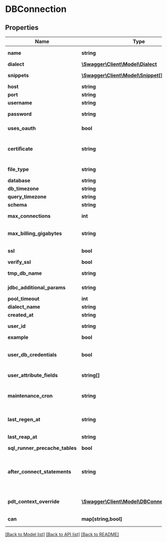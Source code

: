 # DBConnection

## Properties
Name | Type | Description | Notes
------------ | ------------- | ------------- | -------------
**name** | **string** | Name of the connection. Also used as the unique identifier | [optional] 
**dialect** | [**\Swagger\Client\Model\Dialect**](Dialect.md) | (Read-only) SQL Dialect details | [optional] 
**snippets** | [**\Swagger\Client\Model\Snippet[]**](Snippet.md) | SQL Runner snippets for this connection | [optional] 
**host** | **string** | Host name/address of server | [optional] 
**port** | **string** | Port number on server | [optional] 
**username** | **string** | Username for server authentication | [optional] 
**password** | **string** | (Write-Only) Password for server authentication | [optional] 
**uses_oauth** | **bool** | Whether the connection uses OAuth for authentication. | [optional] 
**certificate** | **string** | (Write-Only) Base64 encoded Certificate body for server authentication (when appropriate for dialect). | [optional] 
**file_type** | **string** | (Write-Only) Certificate keyfile type - .json or .p12 | [optional] 
**database** | **string** | Database name | [optional] 
**db_timezone** | **string** | Time zone of database | [optional] 
**query_timezone** | **string** | Timezone to use in queries | [optional] 
**schema** | **string** | Scheme name | [optional] 
**max_connections** | **int** | Maximum number of concurrent connection to use | [optional] 
**max_billing_gigabytes** | **string** | Maximum size of query in GBs (BigQuery only, can be a user_attribute name) | [optional] 
**ssl** | **bool** | Use SSL/TLS when connecting to server | [optional] 
**verify_ssl** | **bool** | Verify the SSL | [optional] 
**tmp_db_name** | **string** | Name of temporary database (if used) | [optional] 
**jdbc_additional_params** | **string** | Additional params to add to JDBC connection string | [optional] 
**pool_timeout** | **int** | Pool Timeout | [optional] 
**dialect_name** | **string** | (Read/Write) SQL Dialect name | [optional] 
**created_at** | **string** | Creation date for this connection | [optional] 
**user_id** | **string** | Id of user who last modified this connection configuration | [optional] 
**example** | **bool** | Is this an example connection | [optional] 
**user_db_credentials** | **bool** | (Limited access feature) Are per user db credentials enabled. Enabling will remove previously set username and password | [optional] 
**user_attribute_fields** | **string[]** | Fields whose values map to user attribute names | [optional] 
**maintenance_cron** | **string** | Cron string specifying when maintenance such as PDT trigger checks and drops should be performed | [optional] 
**last_regen_at** | **string** | Unix timestamp at start of last completed PDT trigger check process | [optional] 
**last_reap_at** | **string** | Unix timestamp at start of last completed PDT reap process | [optional] 
**sql_runner_precache_tables** | **bool** | Precache tables in the SQL Runner | [optional] 
**after_connect_statements** | **string** | SQL statements (semicolon separated) to issue after connecting to the database. Requires &#x60;custom_after_connect_statements&#x60; license feature | [optional] 
**pdt_context_override** | [**\Swagger\Client\Model\DBConnectionOverride**](DBConnectionOverride.md) | db_connection_override for this connection in the &#x60;pdt&#x60; maintenance context | [optional] 
**can** | **map[string,bool]** | Operations the current user is able to perform on this object | [optional] 

[[Back to Model list]](../README.md#documentation-for-models) [[Back to API list]](../README.md#documentation-for-api-endpoints) [[Back to README]](../README.md)


